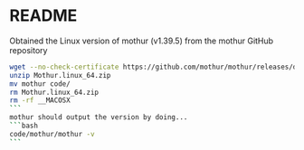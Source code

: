 # README
Obtained the Linux version of mothur (v1.39.5) from the mothur GitHub repository
```bash
wget --no-check-certificate https://github.com/mothur/mothur/releases/download/v1.39.5/Mothur.linux_64.zip
unzip Mothur.linux_64.zip
mv mothur code/
rm Mothur.linux_64.zip
rm -rf __MACOSX
`​``
mothur should output the version by doing...
```bash
code/mothur/mothur -v
`​``
